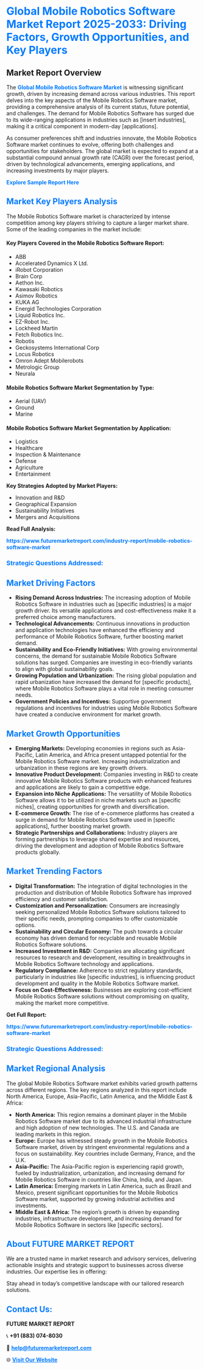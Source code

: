 <h1 style="color: #007BFF;">Global Mobile Robotics Software Market Report 2025-2033: Driving Factors, Growth Opportunities, and Key Players</h1>

<section id="overview">
<h2>Market Report Overview</h2>
<p>The <a href="https://www.futuremarketreport.com/industry-report/mobile-robotics-software-market" style="color: #007BFF; text-decoration: none;"><strong>Global Mobile Robotics Software Market</strong></a> is witnessing significant growth, driven by increasing demand across various industries. This report delves into the key aspects of the Mobile Robotics Software market, providing a comprehensive analysis of its current status, future potential, and challenges. The demand for Mobile Robotics Software has surged due to its wide-ranging applications in industries such as [insert industries], making it a critical component in modern-day [applications].</p>
<p>As consumer preferences shift and industries innovate, the Mobile Robotics Software market continues to evolve, offering both challenges and opportunities for stakeholders. The global market is expected to expand at a substantial compound annual growth rate (CAGR) over the forecast period, driven by technological advancements, emerging applications, and increasing investments by major players.</p>
</section>

<section id="overview">
<p><a href="https://www.futuremarketreport.com/request-sample/reportId=104599" style="color: #007BFF; text-decoration: none;"><strong>Explore Sample Report Here</strong></a></p>
</section>

<section id="key-players">
<h2 style="color: #007BFF;">Market Key Players Analysis</h2>
<p>The Mobile Robotics Software market is characterized by intense competition among key players striving to capture a larger market share. Some of the leading companies in the market include:</p>
<h4>Key Players Covered in the Mobile Robotics Software Report:</h4>
<ul><li>ABB</li><li>Accelerated Dynamics X Ltd.</li><li>iRobot Corporation</li><li>Brain Corp</li><li>Aethon Inc.</li><li>Kawasaki Robotics</li><li>Asimov Robotics</li><li>KUKA AG</li><li>Energid Technologies Corporation</li><li>Liquid Robotics Inc.</li><li>EZ-Robot Inc.</li><li>Lockheed Martin</li><li>Fetch Robotics Inc.</li><li>Robotis</li><li>Geckosystems International Corp</li><li>Locus Robotics</li><li>Omron Adept Mobilerobots</li><li>Metrologic Group</li><li>Neurala</li></ul>
<h4>Mobile Robotics Software Market Segmentation by Type:</h4>
<ul><li>Aerial (UAV)</li><li>Ground</li><li>Marine</li></ul>

<h4>Mobile Robotics Software Market Segmentation by Application:</h4>
<ul><li>Logistics</li><li>Healthcare</li><li>Inspection &amp; Maintenance</li><li>Defense</li><li>Agriculture</li><li>Entertainment</li></ul>
<p><strong>Key Strategies Adopted by Market Players:</strong></p>
<ul>
<li>Innovation and R&D</li>
<li>Geographical Expansion</li>
<li>Sustainability Initiatives</li>
<li>Mergers and Acquisitions</li>
</ul>
</section>

<section>
<p><strong>Read Full Analysis: </strong></p><a href="https://www.futuremarketreport.com/industry-report/mobile-robotics-software-market" style="color: #007BFF; text-decoration: none;"><strong>https://www.futuremarketreport.com/industry-report/mobile-robotics-software-market</strong></a>
<h3 style="color: #007BFF;">Strategic Questions Addressed:</h3>
</section>

<section id="driving-factors">
<h2 style="color: #007BFF;">Market Driving Factors</h2>
<ul>
<li><strong>Rising Demand Across Industries:</strong> The increasing adoption of Mobile Robotics Software in industries such as [specific industries] is a major growth driver. Its versatile applications and cost-effectiveness make it a preferred choice among manufacturers.</li>
<li><strong>Technological Advancements:</strong> Continuous innovations in production and application technologies have enhanced the efficiency and performance of Mobile Robotics Software, further boosting market demand.</li>
<li><strong>Sustainability and Eco-Friendly Initiatives:</strong> With growing environmental concerns, the demand for sustainable Mobile Robotics Software solutions has surged. Companies are investing in eco-friendly variants to align with global sustainability goals.</li>
<li><strong>Growing Population and Urbanization:</strong> The rising global population and rapid urbanization have increased the demand for [specific products], where Mobile Robotics Software plays a vital role in meeting consumer needs.</li>
<li><strong>Government Policies and Incentives:</strong> Supportive government regulations and incentives for industries using Mobile Robotics Software have created a conducive environment for market growth.</li>
</ul>
</section>

<section id="growth-opportunities">
<h2 style="color: #007BFF;">Market Growth Opportunities</h2>
<ul>
<li><strong>Emerging Markets:</strong> Developing economies in regions such as Asia-Pacific, Latin America, and Africa present untapped potential for the Mobile Robotics Software market. Increasing industrialization and urbanization in these regions are key growth drivers.</li>
<li><strong>Innovative Product Development:</strong> Companies investing in R&D to create innovative Mobile Robotics Software products with enhanced features and applications are likely to gain a competitive edge.</li>
<li><strong>Expansion into Niche Applications:</strong> The versatility of Mobile Robotics Software allows it to be utilized in niche markets such as [specific niches], creating opportunities for growth and diversification.</li>
<li><strong>E-commerce Growth:</strong> The rise of e-commerce platforms has created a surge in demand for Mobile Robotics Software used in [specific applications], further boosting market growth.</li>
<li><strong>Strategic Partnerships and Collaborations:</strong> Industry players are forming partnerships to leverage shared expertise and resources, driving the development and adoption of Mobile Robotics Software products globally.</li>
</ul>
</section>

<section id="trending-factors">
<h2 style="color: #007BFF;">Market Trending Factors</h2>
<ul>
<li><strong>Digital Transformation:</strong> The integration of digital technologies in the production and distribution of Mobile Robotics Software has improved efficiency and customer satisfaction.</li>
<li><strong>Customization and Personalization:</strong> Consumers are increasingly seeking personalized Mobile Robotics Software solutions tailored to their specific needs, prompting companies to offer customizable options.</li>
<li><strong>Sustainability and Circular Economy:</strong> The push towards a circular economy has driven demand for recyclable and reusable Mobile Robotics Software solutions.</li>
<li><strong>Increased Investment in R&D:</strong> Companies are allocating significant resources to research and development, resulting in breakthroughs in Mobile Robotics Software technology and applications.</li>
<li><strong>Regulatory Compliance:</strong> Adherence to strict regulatory standards, particularly in industries like [specific industries], is influencing product development and quality in the Mobile Robotics Software market.</li>
<li><strong>Focus on Cost-Effectiveness:</strong> Businesses are exploring cost-efficient Mobile Robotics Software solutions without compromising on quality, making the market more competitive.</li>
</ul>
</section>

<section>
<p><strong>Get Full Report: </strong></p><a href="https://www.futuremarketreport.com/industry-report/mobile-robotics-software-market" style="color: #007BFF; text-decoration: none;"><strong>https://www.futuremarketreport.com/industry-report/mobile-robotics-software-market</strong></a>
<h3 style="color: #007BFF;">Strategic Questions Addressed:</h3>
</section>


<section id="regional-analysis">
<h2 style="color: #007BFF;">Market Regional Analysis</h2>
<p>The global Mobile Robotics Software market exhibits varied growth patterns across different regions. The key regions analyzed in this report include North America, Europe, Asia-Pacific, Latin America, and the Middle East & Africa:</p>
<ul>
<li><strong>North America:</strong> This region remains a dominant player in the Mobile Robotics Software market due to its advanced industrial infrastructure and high adoption of new technologies. The U.S. and Canada are leading markets in this region.</li>
<li><strong>Europe:</strong> Europe has witnessed steady growth in the Mobile Robotics Software market, driven by stringent environmental regulations and a focus on sustainability. Key countries include Germany, France, and the U.K.</li>
<li><strong>Asia-Pacific:</strong> The Asia-Pacific region is experiencing rapid growth, fueled by industrialization, urbanization, and increasing demand for Mobile Robotics Software in countries like China, India, and Japan.</li>
<li><strong>Latin America:</strong> Emerging markets in Latin America, such as Brazil and Mexico, present significant opportunities for the Mobile Robotics Software market, supported by growing industrial activities and investments.</li>
<li><strong>Middle East & Africa:</strong> The region’s growth is driven by expanding industries, infrastructure development, and increasing demand for Mobile Robotics Software in sectors like [specific sectors].</li>
</ul>
</section>

<footer>
<h2 style="color: #007BFF;">About FUTURE MARKET REPORT</h2>
<p>We are a trusted name in market research and advisory services, delivering actionable insights and strategic support to businesses across diverse industries. Our expertise lies in offering:</p>

<p>Stay ahead in today’s competitive landscape with our tailored research solutions.</p>

<h2 style="color: #007BFF;">Contact Us:</h2>
<p><strong>FUTURE MARKET REPORT</strong></p>
<p>📞 <strong>+91 (883) 074-8030</strong></p>
<p>📧 <strong><a href="mailto:help@futuremarketreport.com" style="color: #007BFF;">help@futuremarketreport.com</a></strong></p>
<p>🌐 <strong><a href="https://www.futuremarketreport.com/" style="color: #007BFF;">Visit Our Website</a></strong></p>
</footer>